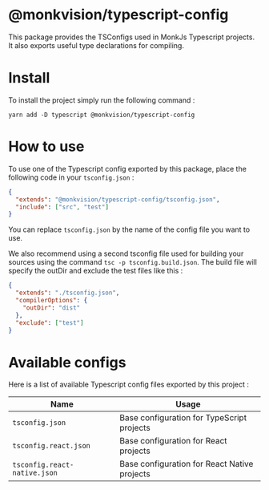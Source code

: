 # @monkvision/typescript-config
This package provides the TSConfigs used in MonkJs Typescript projects. It also exports useful type declarations for
compiling.

# Install
To install the project simply run the following command :

```shell
yarn add -D typescript @monkvision/typescript-config
```

# How to use
To use one of the Typescript config exported by this package, place the following code in your `tsconfig.json` :

```json
{
  "extends": "@monkvision/typescript-config/tsconfig.json",
  "include": ["src", "test"]
}
```

You can replace `tsconfig.json` by the name of the config file you want to use.

We also recommend using a second tsconfig file used for building your sources using the command
`tsc -p tsconfig.build.json`. The build file will specify the outDir and exclude the test files like this :

```json
{
  "extends": "./tsconfig.json",
  "compilerOptions": {
    "outDir": "dist"
  },
  "exclude": ["test"]
}
```

# Available configs
Here is a list of available Typescript config files exported by this project :

| Name                         | Usage                                        |
|------------------------------|----------------------------------------------|
| `tsconfig.json`              | Base configuration for TypeScript projects   |
| `tsconfig.react.json`        | Base configuration for React projects        |
| `tsconfig.react-native.json` | Base configuration for React Native projects |
